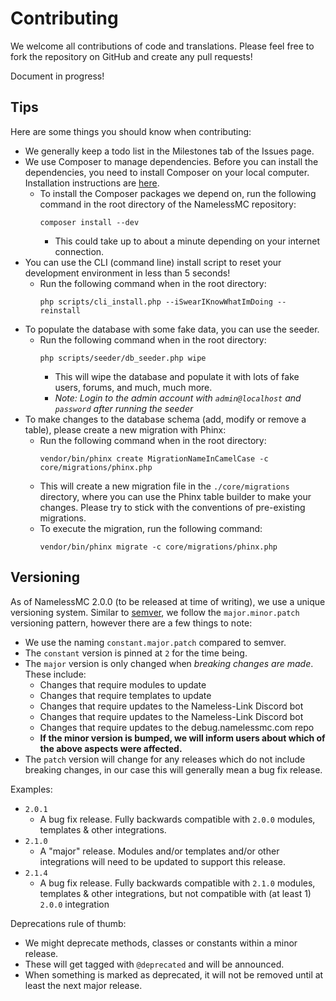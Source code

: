 # Contributing
We welcome all contributions of code and translations. Please feel free to fork the repository on GitHub and create any pull requests!

Document in progress!

## Tips
Here are some things you should know when contributing:
- We generally keep a todo list in the Milestones tab of the Issues page.
- We use Composer to manage dependencies. Before you can install the dependencies, you need to install Composer on your local computer. Installation instructions are [here](https://getcomposer.org/doc/00-intro.md).
    - To install the Composer packages we depend on, run the following command in the root directory of the NamelessMC repository:
        ```console
        composer install --dev
        ```
        - This could take up to about a minute depending on your internet connection.
- You can use the CLI (command line) install script to reset your development environment in less than 5 seconds!
    - Run the following command when in the root directory:
        ```console
        php scripts/cli_install.php --iSwearIKnowWhatImDoing --reinstall
        ```
- To populate the database with some fake data, you can use the seeder.
    - Run the following command when in the root directory:
        ```console
        php scripts/seeder/db_seeder.php wipe
        ```
        - This will wipe the database and populate it with lots of fake users, forums, and much, much more.
        - *Note: Login to the admin account with `admin@localhost` and `password` after running the seeder*
- To make changes to the database schema (add, modify or remove a table), please create a new migration with Phinx:
    - Run the following command when in the root directory:
        ```console
        vendor/bin/phinx create MigrationNameInCamelCase -c core/migrations/phinx.php
        ```
    - This will create a new migration file in the `./core/migrations` directory, where you can use the Phinx table builder to make your changes.
      Please try to stick with the conventions of pre-existing migrations.
    - To execute the migration, run the following command:
      ```console
      vendor/bin/phinx migrate -c core/migrations/phinx.php
      ```
      
## Versioning
As of NamelessMC 2.0.0 (to be released at time of writing), we use a unique versioning system.
Similar to [semver](https://semver.org), we follow the `major.minor.patch` versioning pattern, however there are a few things to note:
- We use the naming `constant.major.patch` compared to semver.
- The `constant` version is pinned at `2` for the time being.
- The `major` version is only changed when *breaking changes are made*. These include:
  - Changes that require modules to update
  - Changes that require templates to update
  - Changes that require updates to the Nameless-Link Discord bot
  - Changes that require updates to the Nameless-Link Discord bot
  - Changes that require updates to the debug.namelessmc.com repo
  - **If the minor version is bumped, we will inform users about which of the above aspects were affected.**
- The `patch` version will change for any releases which do not include breaking changes, in our case this will generally mean a bug fix release.

Examples:
- `2.0.1`
  - A bug fix release. Fully backwards compatible with `2.0.0` modules, templates & other integrations.
- `2.1.0`
  - A "major" release. Modules and/or templates and/or other integrations will need to be updated to support this release.
- `2.1.4`
    - A bug fix release. Fully backwards compatible with `2.1.0` modules, templates & other integrations, but not compatible with (at least 1) `2.0.0` integration

Deprecations rule of thumb:
- We might deprecate methods, classes or constants within a minor release.
- These will get tagged with `@deprecated` and will be announced.
- When something is marked as deprecated, it will not be removed until at least the next major release.

